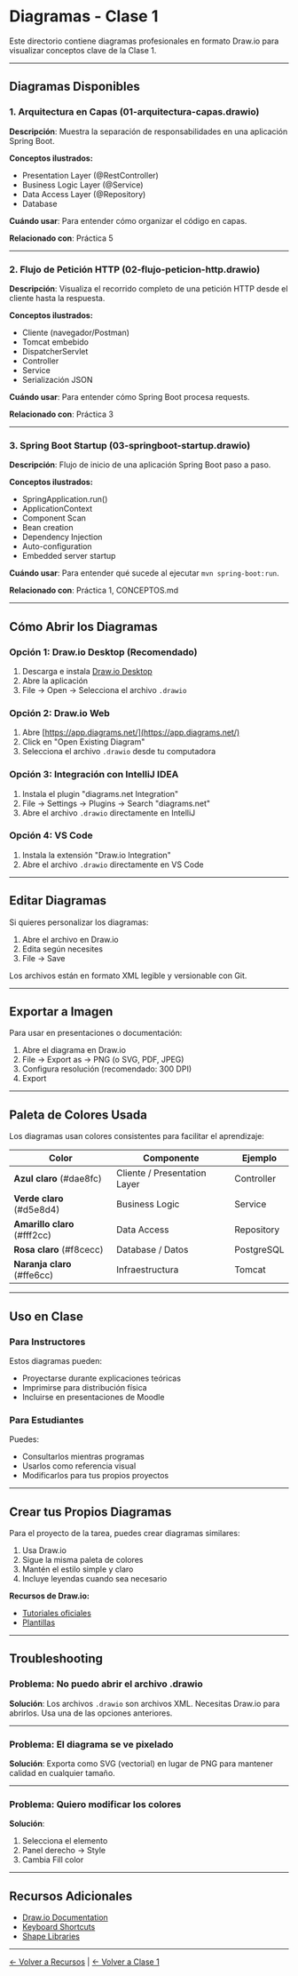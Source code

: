 # Diagramas - Clase 1

Este directorio contiene diagramas profesionales en formato Draw.io para visualizar conceptos clave de la Clase 1.

---

## Diagramas Disponibles

### 1. Arquitectura en Capas (01-arquitectura-capas.drawio)

**Descripción**: Muestra la separación de responsabilidades en una aplicación Spring Boot.

**Conceptos ilustrados:**
- Presentation Layer (@RestController)
- Business Logic Layer (@Service)
- Data Access Layer (@Repository)
- Database

**Cuándo usar**: Para entender cómo organizar el código en capas.

**Relacionado con**: Práctica 5

---

### 2. Flujo de Petición HTTP (02-flujo-peticion-http.drawio)

**Descripción**: Visualiza el recorrido completo de una petición HTTP desde el cliente hasta la respuesta.

**Conceptos ilustrados:**
- Cliente (navegador/Postman)
- Tomcat embebido
- DispatcherServlet
- Controller
- Service
- Serialización JSON

**Cuándo usar**: Para entender cómo Spring Boot procesa requests.

**Relacionado con**: Práctica 3

---

### 3. Spring Boot Startup (03-springboot-startup.drawio)

**Descripción**: Flujo de inicio de una aplicación Spring Boot paso a paso.

**Conceptos ilustrados:**
- SpringApplication.run()
- ApplicationContext
- Component Scan
- Bean creation
- Dependency Injection
- Auto-configuration
- Embedded server startup

**Cuándo usar**: Para entender qué sucede al ejecutar `mvn spring-boot:run`.

**Relacionado con**: Práctica 1, CONCEPTOS.md

---

## Cómo Abrir los Diagramas

### Opción 1: Draw.io Desktop (Recomendado)

1. Descarga e instala [Draw.io Desktop](https://github.com/jgraph/drawio-desktop/releases)
2. Abre la aplicación
3. File → Open → Selecciona el archivo `.drawio`

### Opción 2: Draw.io Web

1. Abre [https://app.diagrams.net/](https://app.diagrams.net/)
2. Click en "Open Existing Diagram"
3. Selecciona el archivo `.drawio` desde tu computadora

### Opción 3: Integración con IntelliJ IDEA

1. Instala el plugin "diagrams.net Integration"
2. File → Settings → Plugins → Search "diagrams.net"
3. Abre el archivo `.drawio` directamente en IntelliJ

### Opción 4: VS Code

1. Instala la extensión "Draw.io Integration"
2. Abre el archivo `.drawio` directamente en VS Code

---

## Editar Diagramas

Si quieres personalizar los diagramas:

1. Abre el archivo en Draw.io
2. Edita según necesites
3. File → Save

Los archivos están en formato XML legible y versionable con Git.

---

## Exportar a Imagen

Para usar en presentaciones o documentación:

1. Abre el diagrama en Draw.io
2. File → Export as → PNG (o SVG, PDF, JPEG)
3. Configura resolución (recomendado: 300 DPI)
4. Export

---

## Paleta de Colores Usada

Los diagramas usan colores consistentes para facilitar el aprendizaje:

| Color | Componente | Ejemplo |
|-------|------------|---------|
| **Azul claro** (#dae8fc) | Cliente / Presentation Layer | Controller |
| **Verde claro** (#d5e8d4) | Business Logic | Service |
| **Amarillo claro** (#fff2cc) | Data Access | Repository |
| **Rosa claro** (#f8cecc) | Database / Datos | PostgreSQL |
| **Naranja claro** (#ffe6cc) | Infraestructura | Tomcat |

---

## Uso en Clase

### Para Instructores

Estos diagramas pueden:
- Proyectarse durante explicaciones teóricas
- Imprimirse para distribución física
- Incluirse en presentaciones de Moodle

### Para Estudiantes

Puedes:
- Consultarlos mientras programas
- Usarlos como referencia visual
- Modificarlos para tus propios proyectos

---

## Crear tus Propios Diagramas

Para el proyecto de la tarea, puedes crear diagramas similares:

1. Usa Draw.io
2. Sigue la misma paleta de colores
3. Mantén el estilo simple y claro
4. Incluye leyendas cuando sea necesario

**Recursos de Draw.io:**
- [Tutoriales oficiales](https://www.diagrams.net/doc/)
- [Plantillas](https://www.diagrams.net/blog/template-diagrams)

---

## Troubleshooting

### Problema: No puedo abrir el archivo .drawio

**Solución**: Los archivos `.drawio` son archivos XML. Necesitas Draw.io para abrirlos. Usa una de las opciones anteriores.

---

### Problema: El diagrama se ve pixelado

**Solución**: Exporta como SVG (vectorial) en lugar de PNG para mantener calidad en cualquier tamaño.

---

### Problema: Quiero modificar los colores

**Solución**:
1. Selecciona el elemento
2. Panel derecho → Style
3. Cambia Fill color

---

## Recursos Adicionales

- [Draw.io Documentation](https://www.diagrams.net/doc/)
- [Keyboard Shortcuts](https://www.diagrams.net/doc/faq/shortcut-keys)
- [Shape Libraries](https://www.diagrams.net/blog/shape-libraries)

---

[← Volver a Recursos](../) | [← Volver a Clase 1](../../README.md)
